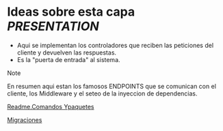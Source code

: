 # Ideas sobre esta capa *PRESENTATION*

- Aqui se implementan los controladores que reciben las peticiones del cliente y devuelven las respuestas.
- Es la "puerta de entrada" al sistema.

>[!NOTE]
> En resumen aqui estan los famosos ENDPOINTS que se comunican con el cliente,
los Middleware y el seteo de la inyeccion de dependencias.

[Readme.Comandos Ypaquetes](documents/Readme.ComandosYpaquetes.md)

[Migraciones](documents/Readme.Migrations.md)